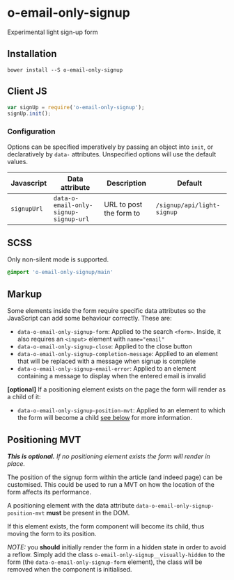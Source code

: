 # o-email-only-signup

Experimental light sign-up form

## Installation

```shell
bower install --S o-email-only-signup
```

## Client JS

```javascript
var signUp = require('o-email-only-signup');
signUp.init();
```

### Configuration

Options can be specified imperatively by passing an object into `init`, or declaratively by `data-` attributes. Unspecified options will use the default values.

| Javascript  | Data attribute                        | Description             | Default                    |
|-------------|---------------------------------------|-------------------------|----------------------------|
| `signupUrl` | `data-o-email-only-signup-signup-url` | URL to post the form to | `/signup/api/light-signup` |

## SCSS

Only non-silent mode is supported.

```sass
@import 'o-email-only-signup/main'
```

## Markup

Some elements inside the form require specific data attributes so the JavaScript can add some behaviour correctly. These are:

- `data-o-email-only-signup-form`: Applied to the search `<form>`. Inside, it also requires an `<input>` element with `name="email"`
- `data-o-email-only-signup-close`: Applied to the close button
- `data-o-email-only-signup-completion-message`: Applied to an element that will be replaced with a message when signup is complete
- `data-o-email-only-signup-email-error`: Applied to an element containing a message to display when the entered email is invalid

**[optional]** If a positioning element exists on the page the form will render as a child of it:

- `data-o-email-only-signup-position-mvt`: Applied to an element to which the form will become a child [see below](#positioning-mvt) for more information.

## Positioning MVT

_**This is optional.** If no positioning element exists the form will render in place._

The position of the signup form within the article (and indeed page) can be customised. This could be used to run a MVT on how the location of the form affects its performance.

A positioning element with the data attribute `data-o-email-only-signup-position-mvt` **must** be present in the DOM. 

If this element exists, the form component will become its child, thus moving the form to its position.

_NOTE:_ you **should** initially render the form in a hidden state in order to avoid a reflow. Simply add the class `o-email-only-signup__visually-hidden` to the form (the `data-o-email-only-signup-form` element), the class will be removed when the component is initialised.




